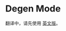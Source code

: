 # Degen Mode

翻译中，请先使用 [英文版](https://docs.pancakeswap.finance/products/perpetual-trading/perpetual-trading-v2/degen-mode)。
